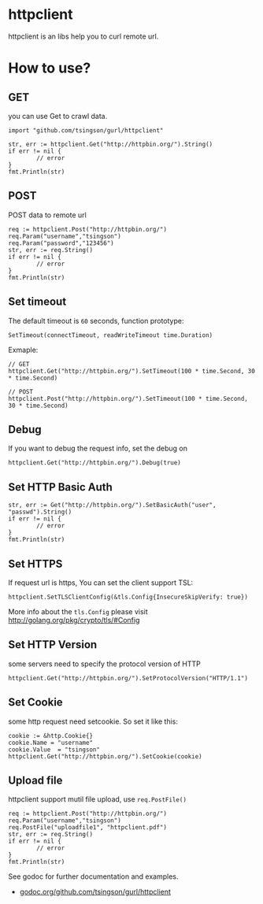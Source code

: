 # httpclient
httpclient is an libs help you to curl remote url.

# How to use?

## GET
you can use Get to crawl data.

	import "github.com/tsingson/gurl/httpclient"

	str, err := httpclient.Get("http://httpbin.org/").String()
	if err != nil {
        	// error
	}
	fmt.Println(str)

## POST
POST data to remote url

	req := httpclient.Post("http://httpbin.org/")
	req.Param("username","tsingson")
	req.Param("password","123456")
	str, err := req.String()
	if err != nil {
        	// error
	}
	fmt.Println(str)

## Set timeout

The default timeout is `60` seconds, function prototype:

	SetTimeout(connectTimeout, readWriteTimeout time.Duration)

Exmaple:

	// GET
	httpclient.Get("http://httpbin.org/").SetTimeout(100 * time.Second, 30 * time.Second)

	// POST
	httpclient.Post("http://httpbin.org/").SetTimeout(100 * time.Second, 30 * time.Second)


## Debug

If you want to debug the request info, set the debug on

	httpclient.Get("http://httpbin.org/").Debug(true)

## Set HTTP Basic Auth

	str, err := Get("http://httpbin.org/").SetBasicAuth("user", "passwd").String()
	if err != nil {
        	// error
	}
	fmt.Println(str)

## Set HTTPS

If request url is https, You can set the client support TSL:

	httpclient.SetTLSClientConfig(&tls.Config{InsecureSkipVerify: true})

More info about the `tls.Config` please visit http://golang.org/pkg/crypto/tls/#Config

## Set HTTP Version

some servers need to specify the protocol version of HTTP

	httpclient.Get("http://httpbin.org/").SetProtocolVersion("HTTP/1.1")

## Set Cookie

some http request need setcookie. So set it like this:

	cookie := &http.Cookie{}
	cookie.Name = "username"
	cookie.Value  = "tsingson"
	httpclient.Get("http://httpbin.org/").SetCookie(cookie)

## Upload file

httpclient support mutil file upload, use `req.PostFile()`

	req := httpclient.Post("http://httpbin.org/")
	req.Param("username","tsingson")
	req.PostFile("uploadfile1", "httpclient.pdf")
	str, err := req.String()
	if err != nil {
        	// error
	}
	fmt.Println(str)


See godoc for further documentation and examples.

* [godoc.org/github.com/tsingson/gurl/httpclient](https://godoc.org/github.com/tsingson/gurl/httpclient)
